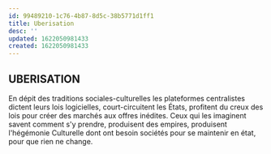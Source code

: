 ```yaml
---
id: 99489210-1c76-4b87-8d5c-38b5771d1ff1
title: Uberisation
desc: ''
updated: 1622050981433
created: 1622050981433
---
```


## UBERISATION
En dépit des traditions sociales-culturelles les plateformes centralistes dictent leurs lois logicielles, court-circuitent les États, profitent du creux des lois pour créer des marchés aux offres inédites. Ceux qui les imaginent savent comment s'y prendre, produisent des empires, produisent l'hégémonie Culturelle dont ont besoin sociétés pour se maintenir en état, pour que rien ne change.


